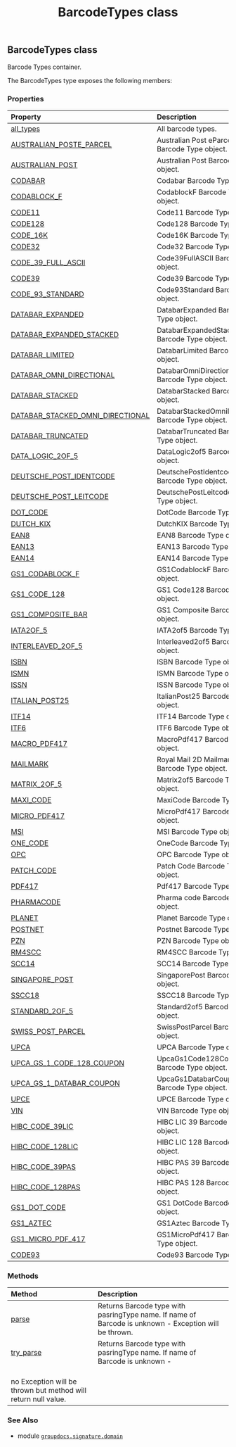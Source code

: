 ﻿---
title: BarcodeTypes class
second_title: GroupDocs.Signature for Python via .NET API References
description: 
type: docs
url: /python-net/groupdocs.signature.domain/barcodetypes/
is_root: false
weight: 40
---

## BarcodeTypes class

Barcode Types container.



The BarcodeTypes type exposes the following members:

### Properties
| Property | Description |
| :- | :- |
| [all_types](/signature/python-net/groupdocs.signature.domain/barcodetypes/all_types) | All barcode types. |
| [AUSTRALIAN_POSTE_PARCEL](/signature/python-net/groupdocs.signature.domain/barcodetypes/australian_poste_parcel) | Australian Post eParcel Barcode Type object. |
| [AUSTRALIAN_POST](/signature/python-net/groupdocs.signature.domain/barcodetypes/australian_post) | Australian Post Barcode Type object. |
| [CODABAR](/signature/python-net/groupdocs.signature.domain/barcodetypes/codabar) | Codabar Barcode Type object. |
| [CODABLOCK_F](/signature/python-net/groupdocs.signature.domain/barcodetypes/codablock_f) | CodablockF Barcode Type object. |
| [CODE11](/signature/python-net/groupdocs.signature.domain/barcodetypes/code11) | Code11 Barcode Type object. |
| [CODE128](/signature/python-net/groupdocs.signature.domain/barcodetypes/code128) | Code128 Barcode Type object. |
| [CODE_16K](/signature/python-net/groupdocs.signature.domain/barcodetypes/code_16k) | Code16K Barcode Type object. |
| [CODE32](/signature/python-net/groupdocs.signature.domain/barcodetypes/code32) | Code32 Barcode Type object. |
| [CODE_39_FULL_ASCII](/signature/python-net/groupdocs.signature.domain/barcodetypes/code_39_full_ascii) | Code39FullASCII Barcode Type object. |
| [CODE39](/signature/python-net/groupdocs.signature.domain/barcodetypes/code39) | Code39 Barcode Type object. |
| [CODE_93_STANDARD](/signature/python-net/groupdocs.signature.domain/barcodetypes/code_93_standard) | Code93Standard Barcode Type object. |
| [DATABAR_EXPANDED](/signature/python-net/groupdocs.signature.domain/barcodetypes/databar_expanded) | DatabarExpanded Barcode Type object. |
| [DATABAR_EXPANDED_STACKED](/signature/python-net/groupdocs.signature.domain/barcodetypes/databar_expanded_stacked) | DatabarExpandedStacked Barcode Type object. |
| [DATABAR_LIMITED](/signature/python-net/groupdocs.signature.domain/barcodetypes/databar_limited) | DatabarLimited Barcode Type object. |
| [DATABAR_OMNI_DIRECTIONAL](/signature/python-net/groupdocs.signature.domain/barcodetypes/databar_omni_directional) | DatabarOmniDirectional Barcode Type object. |
| [DATABAR_STACKED](/signature/python-net/groupdocs.signature.domain/barcodetypes/databar_stacked) | DatabarStacked Barcode Type object. |
| [DATABAR_STACKED_OMNI_DIRECTIONAL](/signature/python-net/groupdocs.signature.domain/barcodetypes/databar_stacked_omni_directional) | DatabarStackedOmniDirectional Barcode Type object. |
| [DATABAR_TRUNCATED](/signature/python-net/groupdocs.signature.domain/barcodetypes/databar_truncated) | DatabarTruncated Barcode Type object. |
| [DATA_LOGIC_2OF_5](/signature/python-net/groupdocs.signature.domain/barcodetypes/data_logic_2of_5) | DataLogic2of5 Barcode Type object. |
| [DEUTSCHE_POST_IDENTCODE](/signature/python-net/groupdocs.signature.domain/barcodetypes/deutsche_post_identcode) | DeutschePostIdentcode Barcode Type object. |
| [DEUTSCHE_POST_LEITCODE](/signature/python-net/groupdocs.signature.domain/barcodetypes/deutsche_post_leitcode) | DeutschePostLeitcode Barcode Type object. |
| [DOT_CODE](/signature/python-net/groupdocs.signature.domain/barcodetypes/dot_code) | DotCode Barcode Type object. |
| [DUTCH_KIX](/signature/python-net/groupdocs.signature.domain/barcodetypes/dutch_kix) | DutchKIX Barcode Type object. |
| [EAN8](/signature/python-net/groupdocs.signature.domain/barcodetypes/ean8) | EAN8 Barcode Type object. |
| [EAN13](/signature/python-net/groupdocs.signature.domain/barcodetypes/ean13) | EAN13 Barcode Type object. |
| [EAN14](/signature/python-net/groupdocs.signature.domain/barcodetypes/ean14) | EAN14 Barcode Type object. |
| [GS1_CODABLOCK_F](/signature/python-net/groupdocs.signature.domain/barcodetypes/gs1_codablock_f) | GS1CodablockF Barcode Type object. |
| [GS1_CODE_128](/signature/python-net/groupdocs.signature.domain/barcodetypes/gs1_code_128) | GS1 Code128 Barcode Type object. |
| [GS1_COMPOSITE_BAR](/signature/python-net/groupdocs.signature.domain/barcodetypes/gs1_composite_bar) | GS1 Composite Barcode Type object. |
| [IATA2OF_5](/signature/python-net/groupdocs.signature.domain/barcodetypes/iata2of_5) | IATA2of5 Barcode Type object. |
| [INTERLEAVED_2OF_5](/signature/python-net/groupdocs.signature.domain/barcodetypes/interleaved_2of_5) | Interleaved2of5 Barcode Type object. |
| [ISBN](/signature/python-net/groupdocs.signature.domain/barcodetypes/isbn) | ISBN Barcode Type object. |
| [ISMN](/signature/python-net/groupdocs.signature.domain/barcodetypes/ismn) | ISMN Barcode Type object. |
| [ISSN](/signature/python-net/groupdocs.signature.domain/barcodetypes/issn) | ISSN Barcode Type object. |
| [ITALIAN_POST25](/signature/python-net/groupdocs.signature.domain/barcodetypes/italian_post25) | ItalianPost25 Barcode Type object. |
| [ITF14](/signature/python-net/groupdocs.signature.domain/barcodetypes/itf14) | ITF14 Barcode Type object. |
| [ITF6](/signature/python-net/groupdocs.signature.domain/barcodetypes/itf6) | ITF6 Barcode Type object. |
| [MACRO_PDF417](/signature/python-net/groupdocs.signature.domain/barcodetypes/macro_pdf417) | MacroPdf417 Barcode Type object. |
| [MAILMARK](/signature/python-net/groupdocs.signature.domain/barcodetypes/mailmark) | Royal Mail 2D Mailmark Barcode Type object. |
| [MATRIX_2OF_5](/signature/python-net/groupdocs.signature.domain/barcodetypes/matrix_2of_5) | Matrix2of5 Barcode Type object. |
| [MAXI_CODE](/signature/python-net/groupdocs.signature.domain/barcodetypes/maxi_code) | MaxiCode Barcode Type object. |
| [MICRO_PDF417](/signature/python-net/groupdocs.signature.domain/barcodetypes/micro_pdf417) | MicroPdf417 Barcode Type object. |
| [MSI](/signature/python-net/groupdocs.signature.domain/barcodetypes/msi) | MSI Barcode Type object. |
| [ONE_CODE](/signature/python-net/groupdocs.signature.domain/barcodetypes/one_code) | OneCode Barcode Type object. |
| [OPC](/signature/python-net/groupdocs.signature.domain/barcodetypes/opc) | OPC Barcode Type object. |
| [PATCH_CODE](/signature/python-net/groupdocs.signature.domain/barcodetypes/patch_code) | Patch Code Barcode Type object. |
| [PDF417](/signature/python-net/groupdocs.signature.domain/barcodetypes/pdf417) | Pdf417 Barcode Type object. |
| [PHARMACODE](/signature/python-net/groupdocs.signature.domain/barcodetypes/pharmacode) | Pharma code Barcode Type object. |
| [PLANET](/signature/python-net/groupdocs.signature.domain/barcodetypes/planet) | Planet Barcode Type object. |
| [POSTNET](/signature/python-net/groupdocs.signature.domain/barcodetypes/postnet) | Postnet Barcode Type object. |
| [PZN](/signature/python-net/groupdocs.signature.domain/barcodetypes/pzn) | PZN Barcode Type object. |
| [RM4SCC](/signature/python-net/groupdocs.signature.domain/barcodetypes/rm4scc) | RM4SCC Barcode Type object. |
| [SCC14](/signature/python-net/groupdocs.signature.domain/barcodetypes/scc14) | SCC14 Barcode Type object. |
| [SINGAPORE_POST](/signature/python-net/groupdocs.signature.domain/barcodetypes/singapore_post) | SingaporePost Barcode Type object. |
| [SSCC18](/signature/python-net/groupdocs.signature.domain/barcodetypes/sscc18) | SSCC18 Barcode Type object. |
| [STANDARD_2OF_5](/signature/python-net/groupdocs.signature.domain/barcodetypes/standard_2of_5) | Standard2of5 Barcode Type object. |
| [SWISS_POST_PARCEL](/signature/python-net/groupdocs.signature.domain/barcodetypes/swiss_post_parcel) | SwissPostParcel Barcode Type object. |
| [UPCA](/signature/python-net/groupdocs.signature.domain/barcodetypes/upca) | UPCA Barcode Type object. |
| [UPCA_GS_1_CODE_128_COUPON](/signature/python-net/groupdocs.signature.domain/barcodetypes/upca_gs_1_code_128_coupon) | UpcaGs1Code128Coupon Barcode Type object. |
| [UPCA_GS_1_DATABAR_COUPON](/signature/python-net/groupdocs.signature.domain/barcodetypes/upca_gs_1_databar_coupon) | UpcaGs1DatabarCoupon Barcode Type object. |
| [UPCE](/signature/python-net/groupdocs.signature.domain/barcodetypes/upce) | UPCE Barcode Type object. |
| [VIN](/signature/python-net/groupdocs.signature.domain/barcodetypes/vin) | VIN Barcode Type object. |
| [HIBC_CODE_39LIC](/signature/python-net/groupdocs.signature.domain/barcodetypes/hibc_code_39lic) | HIBC LIC 39 Barcode Type object. |
| [HIBC_CODE_128LIC](/signature/python-net/groupdocs.signature.domain/barcodetypes/hibc_code_128lic) | HIBC LIC 128 Barcode Type object. |
| [HIBC_CODE_39PAS](/signature/python-net/groupdocs.signature.domain/barcodetypes/hibc_code_39pas) | HIBC PAS 39 Barcode Type object. |
| [HIBC_CODE_128PAS](/signature/python-net/groupdocs.signature.domain/barcodetypes/hibc_code_128pas) | HIBC PAS 128 Barcode Type object. |
| [GS1_DOT_CODE](/signature/python-net/groupdocs.signature.domain/barcodetypes/gs1_dot_code) | GS1 DotCode Barcode Type object. |
| [GS1_AZTEC](/signature/python-net/groupdocs.signature.domain/barcodetypes/gs1_aztec) | GS1Aztec Barcode Type object. |
| [GS1_MICRO_PDF_417](/signature/python-net/groupdocs.signature.domain/barcodetypes/gs1_micro_pdf_417) | GS1MicroPdf417 Barcode Type object. |
| [CODE93](/signature/python-net/groupdocs.signature.domain/barcodetypes/code93) | Code93 Barcode Type object. |


### Methods
| Method | Description |
| :- | :- |
| [parse](/signature/python-net/groupdocs.signature.domain/barcodetypes/parse/#str) | Returns Barcode type with pasringType name. If name of Barcode is unknown - Exception will be thrown. |
| [try_parse](/signature/python-net/groupdocs.signature.domain/barcodetypes/try_parse/#str) | Returns Barcode type with pasringType name. If name of Barcode is unknown - <br/>no Exception will be thrown but method will return null value. |



### See Also
* module [`groupdocs.signature.domain`](..)
